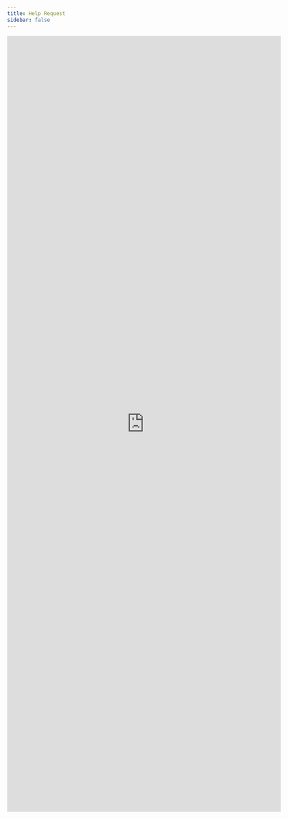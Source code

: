 ```yaml
---
title: Help Request
sidebar: false
---
```


<iframe src="https://docs.google.com/forms/d/e/1FAIpQLSd9mdZU-vbvvMhdpZ2PGiUiMcvZucUiqUYWmov98W66sI0X3w/viewform?embedded=true" width="640" height="1810" frameborder="0" marginheight="0" marginwidth="0">Loading…</iframe>